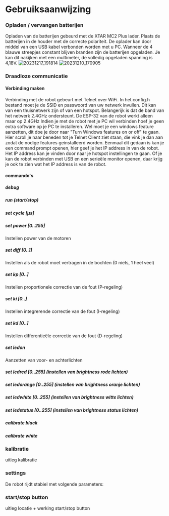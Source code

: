 # Gebruiksaanwijzing

### Opladen / vervangen batterijen
Opladen van de batterijen gebeurd met de XTAR MC2 Plus lader. Plaats de batterijen in de houder met de correcte polariteit. De oplader kan door middel van een USB kabel verbonden worden met u PC. Wanneer de 4 blauwe streepjes constant blijven branden zijn de batterijen opgeladen. Je kan dit nakijken met een multimeter, de volledig opgeladen spanning is 4,18V.
![20231217_191814](https://github.com/Mouse703/Linefollower/assets/76005221/09fd5c1a-2c0e-4e07-a77b-8a387048093c)
![20231210_170905](https://github.com/Mouse703/Linefollower/assets/76005221/feda0d32-787f-4392-ab9b-a30f92c13fbb)


### Draadloze communicatie
#### Verbinding maken
Verbinding met de robot gebeurt met Telnet over WiFi. In het config.h bestand moet je de SSID en passwoord van uw netwerk invullen. Dit kan van een thuisnetwerk zijn of van een hotspot. Belangerijk is dat de band van het netwerk 2.4GHz ondersteunt. De ESP-32 van de robot werkt alleen maar op 2.4GHz
Indien je met de robot met je PC wil verbinden hoef je geen extra software op je PC te installeren. Wel moet je een windows feature aanzetten, dit doe je door naar "Turn Windows features on or off" te gaan. Hier scroll je naar beneden tot je Telnet Client ziet staan, die vink je dan aan zodat de nodige features geinstalleerd worden. Eenmaal dit gedaan is kan je een command prompt openen, hier geef je het IP address in van de robot. Het IP address kan je vinden door naar je hotspot instellingen te gaan. Of je kan de robot verbinden met USB en een serieële monitor openen, daar krijg je ook te zien wat het IP address is van de robot.

#### commando's
##### debug
##### run (start/stop)  
##### set cycle [µs]  
##### set power [0..255]  
Instellen power van de motoren
##### set diff [0..1]     
Instellen als de robot moet vertragen in de bochten (0 niets, 1 heel veel)
##### set kp [0..]        
Instellen proportionele correctie van de fout (P-regeling)
##### set ki [0..]        
Instellen integrerende correctie van de fout (I-regeling)
##### set kd [0..]        
Instellen differentieële correctie van de fout (D-regeling)
##### set ledon           
Aanzetten van voor- en achterlichten
##### set ledred [0..255]  (instellen van brightness rode lichten)
##### set ledorange [0..255]  (instellen van brightness oranje lichten)
##### set ledwhite [0..255]  (instellen van brightness witte lichten)
##### set ledstatus [0..255]  (instellen van brightness status lichten)
##### calibrate black  
##### calibrate white  

### kalibratie
uitleg kalibratie  

### settings
De robot rijdt stabiel met volgende parameters:  

### start/stop button
uitleg locatie + werking start/stop button
